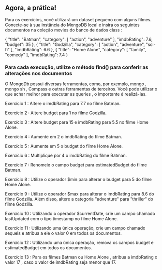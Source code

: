 ## Agora, a prática!
Para os exercícios, você utilizará um dataset pequeno com alguns filmes.
Conecte-se à sua instância do MongoDB local e insira os seguintes documentos na coleção movies do banco de dados class :

{
  "title": "Batman",
  "category": [ "action", "adventure" ],
  "imdbRating": 7.6,
  "budget": 35
},
{
  "title": "Godzilla",
  "category": [ "action", "adventure", "sci-fi" ],
  "imdbRating": 6.6
},
{
  "title": "Home Alone",
  "category": [ "family", "comedy" ],
  "imdbRating": 7.4
}

### Para cada execução, utilize o método find() para conferir as alterações nos documentos
O MongoDb possui diversas ferramentas, como, por exemplo, mongo , mongo sh , Compass e outras ferramentas de terceiros. Você pode utilizar o que achar melhor para executar as queries , o importante é realizá-las.

Exercício 1 : Altere o imdbRating para 7.7 no filme Batman.

Exercício 2 : Altere budget para 1 no filme Godzilla.

Exercício 3 : Altere budget para 15 e imdbRating para 5.5 no filme Home Alone.

Exercício 4 : Aumente em 2 o imdbRating do filme Batman.

Exercício 5 : Aumente em 5 o budget do filme Home Alone.

Exercício 6 : Multiplique por 4 o imdbRating do filme Batman.

Exercício 7 : Renomeie o campo budget para estimatedBudget do filme Batman.

Exercício 8 : Utilize o operador $min para alterar o budget para 5 do filme Home Alone.

Exercício 9 : Utilize o operador $max para alterar o imdbRating para 8.6 do filme Godzilla. Além disso, altere a categoria "adventure" para "thriller" do filme Godzilla.

Exercício 10 : Utilizando o operador $currentDate, crie um campo chamado lastUpdated com o tipo timestamp no filme Home Alone.

Exercício 11 : Utilizando uma única operação, crie um campo chamado sequels e atribua a ele o valor 0 em todos os documentos.

Exercício 12 : Utilizando uma única operação, remova os campos budget e estimatedBudget em todos os documentos.

Exercício 13 : Para os filmes Batman ou Home Alone , atribua a imdbRating o valor 17 , caso o valor de imdbRating seja menor que 17.